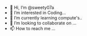 - 👋 Hi, I’m @sweety07a
- 👀 I’m interested in Coding...
- 🌱 I’m currently learning compute's..
- 💞️ I’m looking to collaborate on ...
- 📫 How to reach me ...

<!---
sweety07a/sweety07a is a ✨ special ✨ repository because its `README.md` (this file) appears on your GitHub profile.
You can click the Preview link to take a look at your changes.
--->

